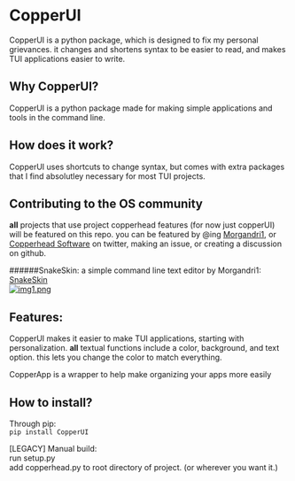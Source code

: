 # CopperUI
CopperUI is a python package, which is designed to fix my personal grievances. it changes and shortens syntax to be easier to read, and makes TUI applications easier to write.

## Why CopperUI?
CopperUI is a python package made for making simple applications and tools in the command line. 

## How does it work?
CopperUI uses shortcuts to change syntax, but comes with extra packages that I find absolutley necessary for most TUI projects.

## Contributing to the OS community

**all** projects that use project copperhead features (for now just copperUI) will be featured on this repo. you can be featured by @ing [Morgandri1](https://twitter.com/Morgandri1dev), or [Copperhead Software](https://twitter.com/CopperSoftware) on twitter, making an issue, or creating a discussion on github.

######SnakeSkin:
a simple command line text editor by Morgandri1: [SnakeSkin](https://github.com/Morgandri1/SnakeSkin)
<br>[![img1.png](https://i.postimg.cc/v8qLgxJL/img1.png)](https://postimg.cc/5jzFDyN6)

## Features:

CopperUI makes it easier to make TUI applications, starting with personalization. **all** textual functions include a color, background, and text option. this lets you change the color to match everything. 

CopperApp is a wrapper to help make organizing your apps more easily 

## How to install? 

Through pip:
    <br>``pip install CopperUI``

[LEGACY] Manual build:
    <br>    run setup.py
    <br>    add copperhead.py to root directory of project. (or wherever you want it.)
